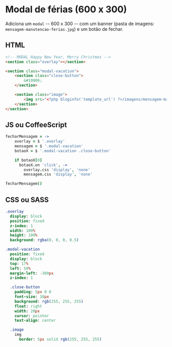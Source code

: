 # Modal de férias (600 x 300)

Adiciona um `modal` -- 600 x 300 -- com um banner (pasta de imagens: `mensagem-manutencao-ferias.jpg`) e um botão de fechar.

## HTML

```html
<!-- MODAL Happy New Year, Merry Christmas -->
<section class="overlay"></section>

<section class="modal-vacation">
    <section class="close-button">
        &#10006;
    </section>

    <section class="image">
        <img src="<?php bloginfo('template_url') ?>/imagens/mensagem-manutencao-ferias.jpg" alt="">
    </section>
</section>
```

## JS ou CoffeeScript

```coffee
fecharMensagem = ->
    overlay = $ '.overlay'
    mensagem = $ '.modal-vacation'
    botaoX = $ '.modal-vacation .close-button'

    if botaoX[0]
      botaoX.on 'click', ->
        overlay.css 'display', 'none'
        mensagem.css 'display', 'none'

fecharMensagem()
```

## CSS ou SASS

```sass
.overlay
  display: block
  position: fixed
  z-index: 1
  width: 100%
  height: 100%
  background: rgba(0, 0, 0, 0.5)

.modal-vacation
  position: fixed
  display: block
  top: 17%
  left: 50%
  margin-left: -300px
  z-index: 1

  .close-button
    padding: 5px 0 0
    font-size: 10px
    background: rgb(255, 255, 255)
    float: right
    width: 20px
    cursor: pointer
    text-align: center

  .image
    img
      border: 5px solid rgb(255, 255, 255)
```
